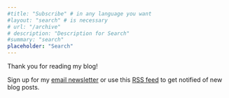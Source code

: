 ```yaml
---
#title: "Subscribe" # in any language you want
#layout: "search" # is necessary
# url: "/archive"
# description: "Description for Search"
#summary: "search"
placeholder: "Search"
---
```


Thank you for reading my blog!

Sign up for my [email newsletter](https://tinyletter.com/ilyaas/) or use this [RSS feed](/index.xml) to get notified of new blog posts.
